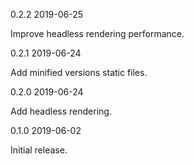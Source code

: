 0.2.2 2019-06-25

Improve headless rendering performance.

0.2.1 2019-06-24

Add minified versions static files.

0.2.0 2019-06-24

Add headless rendering.

0.1.0 2019-06-02

Initial release.